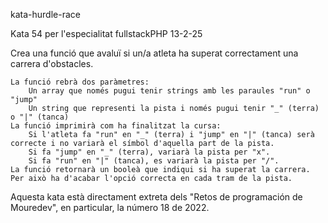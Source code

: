 kata-hurdle-race

Kata 54 per l'especialitat fullstackPHP 13-2-25

Crea una funció que avaluï si un/a atleta ha superat correctament una carrera d'obstacles.

    La funció rebrà dos paràmetres:
        Un array que només pugui tenir strings amb les paraules "run" o "jump"
        Un string que representi la pista i només pugui tenir "_" (terra) o "|" (tanca)
    La funció imprimirà com ha finalitzat la cursa:
        Si l'atleta fa "run" en "_" (terra) i "jump" en "|" (tanca) serà correcte i no variarà el símbol d'aquella part de la pista.
        Si fa "jump" en "_" (terra), variarà la pista per "x".
        Si fa "run" en "|" (tanca), es variarà la pista per "/".
    La funció retornarà un booleà que indiqui si ha superat la carrera. Per això ha d'acabar l'opció correcta en cada tram de la pista.

Aquesta kata està directament extreta dels "Retos de programación de Mouredev", en particular, la número 18 de 2022.
